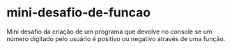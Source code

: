 # mini-desafio-de-funcao
Mini desafio da criação de um programa que devolve no console se um número digitado pelo usuário é positivo ou negativo através de uma função.
